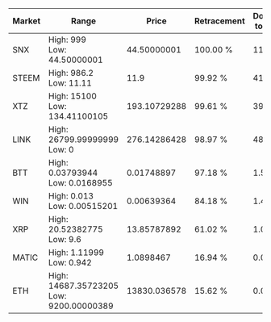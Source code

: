 | Market | Range | Price| Retracement | Doubles to 50% |
| --- | --- | --- | --- | --- |
| SNX | High: 999<br />Low: 44.50000001 | 44.50000001 | 100.00 % | 11.72 |
| STEEM | High: 986.2<br />Low: 11.11 | 11.9 | 99.92 % | 41.90 |
| XTZ | High: 15100<br />Low: 134.41100105 | 193.10729288 | 99.61 % | 39.45 |
| LINK | High: 26799.99999999<br />Low: 0 | 276.14286428 | 98.97 % | 48.53 |
| BTT | High: 0.03793944<br />Low: 0.0168955 | 0.01748897 | 97.18 % | 1.57 |
| WIN | High: 0.013<br />Low: 0.00515201 | 0.00639364 | 84.18 % | 1.42 |
| XRP | High: 20.52382775<br />Low: 9.6 | 13.85787892 | 61.02 % | 1.09 |
| MATIC | High: 1.11999<br />Low: 0.942 | 1.0898467 | 16.94 % | 0.00 |
| ETH | High: 14687.35723205<br />Low: 9200.00000389 | 13830.036578 | 15.62 % | 0.00 |
